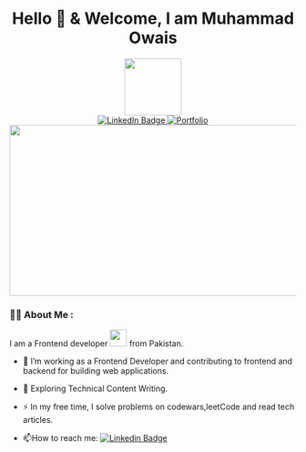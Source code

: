 <h1 align = "center">Hello 👋 & Welcome, I am Muhammad Owais</h1>
<div id="header" align="center">
  <img src="https://media.giphy.com/media/M9gbBd9nbDrOTu1Mqx/giphy.gif" width="100"/>
</div>
<div align = "center" id="badges">
  <a href="https://www.linkedin.com/in/frontenddevexpert/">
    <img src="https://img.shields.io/badge/LinkedIn-blue?style=for-the-badge&logo=linkedin&logoColor=white" alt="LinkedIn Badge"/>
  </a>
  <a href="https://programmerowais.github.io/MyPortfolio.github.io/">
    <img src="https://img.shields.io/badge/Portfolio-yellow?style=for-the-badge&logo=website&logoColor=black" alt="Portfolio"/>
  </a>
 
</div>
<div align="center">
  <img src="https://media.giphy.com/media/dWesBcTLavkZuG35MI/giphy.gif" width="600" height="300"/>
</div>

### :man_technologist: About Me :
I am a Frontend developer <img src="https://media.giphy.com/media/WUlplcMpOCEmTGBtBW/giphy.gif" width="30"> from Pakistan.
- :telescope: I’m working as a Frontend Developer and contributing to frontend and backend for building web applications.

- :seedling: Exploring Technical Content Writing.

- :zap: In my free time, I solve problems on codewars,leetCode and read tech articles.

- :mailbox:How to reach me: [![Linkedin Badge](https://img.shields.io/badge/-kakbar-blue?style=flat&logo=Linkedin&logoColor=white)](https://www.linkedin.com/in/frontenddevexpert/)

